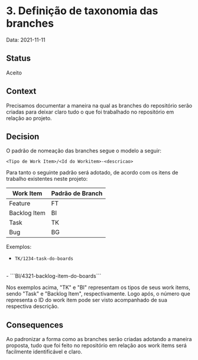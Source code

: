 # 3. Definição de taxonomia das branches

Data: 2021-11-11

## Status

Aceito

## Context

Precisamos documentar a maneira na qual as branches do repositório serão criadas para deixar claro tudo o que foi trabalhado no repositório em relação ao projeto.

## Decision

O padrão de nomeação das branches segue o modelo a seguir:

```<Tipo de Work Item>/<Id do Workitem>-<descricao>```

Para tanto o seguinte padrão será adotado, de acordo com os itens de trabalho existentes neste projeto: 

|Work Item|Padrão de Branch|
|--|--|
|Feature|FT|
|Backlog Item|BI|
|Task|TK|
|Bug|BG|

Exemplos:

- ```TK/1234-task-do-boards```
<br>
- ```BI/4321-backlog-item-do-boards```

Nos exemplos acima, "TK" e "BI" representam os tipos de seus work items, sendo "Task" e "Backlog Item", respectivamente. Logo após, o número que representa o ID do work item pode ser visto acompanhado de sua respectiva descrição.

## Consequences

Ao padronizar a forma como as branches serão criadas adotando a maneira proposta, tudo que foi feito no repositório em relação aos work items será facilmente identificável e claro.